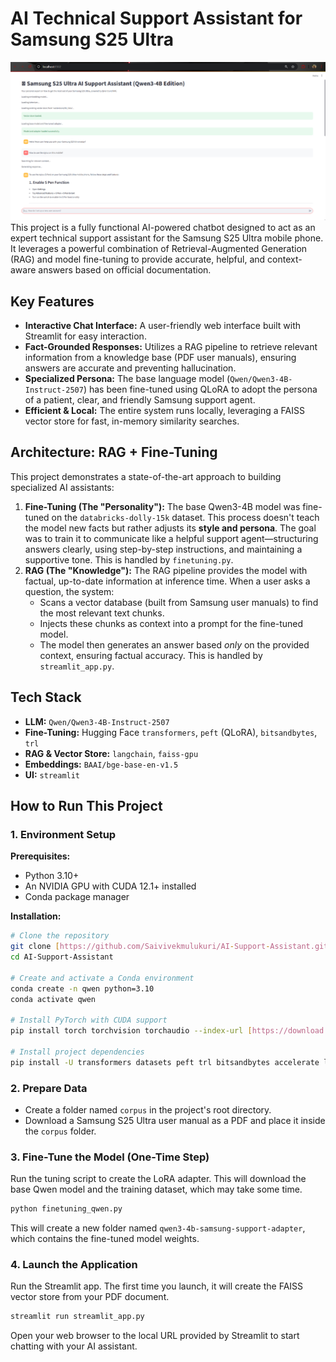 # AI Technical Support Assistant for Samsung S25 Ultra
![A demo of the AI Support Assistant](./assets/chatbot_demo.png)
This project is a fully functional AI-powered chatbot designed to act as an expert technical support assistant for the Samsung S25 Ultra mobile phone. It leverages a powerful combination of Retrieval-Augmented Generation (RAG) and model fine-tuning to provide accurate, helpful, and context-aware answers based on official documentation.

## Key Features

* **Interactive Chat Interface:** A user-friendly web interface built with Streamlit for easy interaction.
* **Fact-Grounded Responses:** Utilizes a RAG pipeline to retrieve relevant information from a knowledge base (PDF user manuals), ensuring answers are accurate and preventing hallucination.
* **Specialized Persona:** The base language model (`Qwen/Qwen3-4B-Instruct-2507`) has been fine-tuned using QLoRA to adopt the persona of a patient, clear, and friendly Samsung support agent.
* **Efficient & Local:** The entire system runs locally, leveraging a FAISS vector store for fast, in-memory similarity searches.

## Architecture: RAG + Fine-Tuning

This project demonstrates a state-of-the-art approach to building specialized AI assistants:

1.  **Fine-Tuning (The "Personality"):** The base Qwen3-4B model was fine-tuned on the `databricks-dolly-15k` dataset. This process doesn't teach the model new facts but rather adjusts its **style and persona**. The goal was to train it to communicate like a helpful support agent—structuring answers clearly, using step-by-step instructions, and maintaining a supportive tone. This is handled by `finetuning.py`.
2.  **RAG (The "Knowledge"):** The RAG pipeline provides the model with factual, up-to-date information at inference time. When a user asks a question, the system:
    * Scans a vector database (built from Samsung user manuals) to find the most relevant text chunks.
    * Injects these chunks as context into a prompt for the fine-tuned model.
    * The model then generates an answer based *only* on the provided context, ensuring factual accuracy. This is handled by `streamlit_app.py`.

## Tech Stack

* **LLM:** `Qwen/Qwen3-4B-Instruct-2507`
* **Fine-Tuning:** Hugging Face `transformers`, `peft` (QLoRA), `bitsandbytes`, `trl`
* **RAG & Vector Store:** `langchain`, `faiss-gpu`
* **Embeddings:** `BAAI/bge-base-en-v1.5`
* **UI:** `streamlit`

## How to Run This Project

### 1. Environment Setup

**Prerequisites:**

* Python 3.10+
* An NVIDIA GPU with CUDA 12.1+ installed
* Conda package manager

**Installation:**

```bash
# Clone the repository
git clone [https://github.com/Saivivekmulukuri/AI-Support-Assistant.git](https://github.com/Saivivekmulukuri/AI-Support-Assistant.git)
cd AI-Support-Assistant

# Create and activate a Conda environment
conda create -n qwen python=3.10
conda activate qwen

# Install PyTorch with CUDA support
pip install torch torchvision torchaudio --index-url [https://download.pytorch.org/whl/cu121](https://download.pytorch.org/whl/cu121)

# Install project dependencies
pip install -U transformers datasets peft trl bitsandbytes accelerate langchain langchain-community streamlit faiss-gpu pypdf tensorboard
```

### 2. Prepare Data

* Create a folder named `corpus` in the project's root directory.
* Download a Samsung S25 Ultra user manual as a PDF and place it inside the `corpus` folder.

### 3. Fine-Tune the Model (One-Time Step)

Run the tuning script to create the LoRA adapter. This will download the base Qwen model and the training dataset, which may take some time.

```bash
python finetuning_qwen.py
```

This will create a new folder named `qwen3-4b-samsung-support-adapter`, which contains the fine-tuned model weights.

### 4. Launch the Application

Run the Streamlit app. The first time you launch, it will create the FAISS vector store from your PDF document.

```bash
streamlit run streamlit_app.py
```

Open your web browser to the local URL provided by Streamlit to start chatting with your AI assistant.

